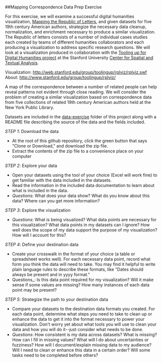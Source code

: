 ##Mapping Correspondence Data Prep Exercise

For this exercise, we will examine a successful digital humanities visualization, [Mapping the Republic of Letters](http://republicofletters.stanford.edu/), and given datasets for five 19th century American authors, strategize the necessary data cleanup, normalization, and enrichment necessary to produce a similar visualization. The Republic of letters consists of a number of individual cases studies each created by teams of different humanities collaborators and each producing a visualization to address specific research questions. We will look at a visualization produced in collaboration with the [Tooling up for Digital Humanities project](http://toolingup.stanford.edu/) at the Stanford University [Center for Spatial and Textual Analysis](http://cesta.stanford.edu/).

Visualization: http://web.stanford.edu/group/toolingup/rplviz/rplviz.swf  
About: http://www.stanford.edu/group/toolingup/rplviz/

A map of the correspondence between a number of related people can help reveal patterns not evident through close reading. We will consider the problem of creating a similar visualization based on correspondence data from five collections of related 19th century American authors held at the New York Public Library.

Datasets are included in the [data-exercise](http://github.com/saverkamp/digital-bridges/data-exercise) folder of this project along with a README file describing the source of the data and the fields included.

*STEP 1*: Download the data  
- At the root of this github repository, click the green button that says "Clone or Download," and download the zip file.
- Extract the contents of the zip file to a convenience place on your computer

*STEP 2*: Explore your data  
- Open your datasets using the tool of your choice (Excel will work fine) to get familiar with the data included in the datasets.
- Read the information in the included data documentation to learn about what is included in the data.
- _Questions_: What does your data show? What do you know about this data? Where can you get more information? 

*STEP 3*: Explore the visualization  
- _Questions_: What is being visualized? What data points are necessary for this visualization? What data points in my datasets can I ignore? How well does the scope of my data support the purpose of my visualization? How will I account for this?

*STEP 4*: Define your destination data  
- Create your crosswalk in the format of your choice (a table or spreadsheet works well). For each necessary data point, record what form you think the data will need to take. You may find it helpful to write plain language rules to describe these formats, like "Dates should always be present and in yyyy format." 
- Questions_: Is this data point required for my visualization? Will it make sense if some values are missing? How many instances of each data point may be present?

*STEP 5*: Strategize the path to your destination data  
- Compare your datasets to the destination data formats you created. For each data point, determine what steps you need to take to clean up or enhance the data to get it into the format necessary to power your visualization. Don't worry yet about what tools you will use to clean your data and how you will do it--just consider what needs to be done.
- _Questions_: How consistent is my data across datasets? What is missing? How can I fill in missing values? What will I do about uncertainties or fuzziness? How will I document/explain missing data to my audience? Will I need to clean or enhance this data in a certain order? Will some tasks need to be completed before others? 

